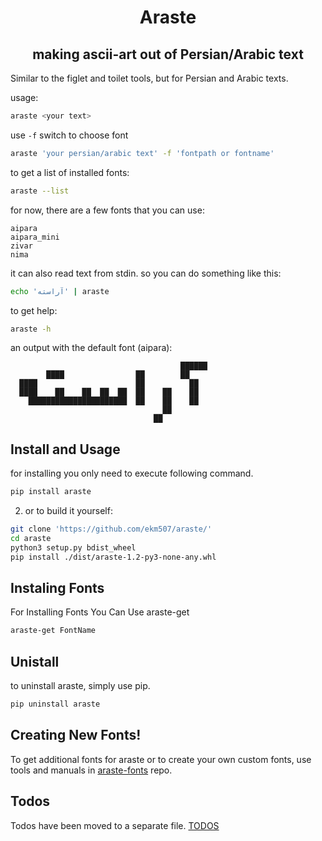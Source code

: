 <div align="center">
  <h1> Araste </h1>
  <h2> making ascii-art out of Persian/Arabic text </h2>
</div>

Similar to the figlet and toilet tools, but for Persian and Arabic texts.

usage:

```bash
araste <your text>
```

use `-f` switch to choose font

```bash
araste 'your persian/arabic text' -f 'fontpath or fontname'
```

to get a list of installed fonts:

```bash
araste --list
```

for now, there are a few fonts that you can use:
```
aipara
aipara_mini
zivar
nima
```

it can also read text from stdin. so you can do something like this:

```bash
echo 'آراسته' | araste
```

to get help:

```bash
araste -h
```


an output with the default font (aipara):

```
                                      ██████
        ████                ██        ██
  ████                      ██          ██
  ████    ██    ██  ██  ██  ██    ██    ██
    ██████████████████████  ██    ██    ██
                                  ██
                                ██
```

## Install and Usage

for installing you only need to execute following command.

````bash
pip install araste
````

2. or to build it yourself:

```bash
git clone 'https://github.com/ekm507/araste/'
cd araste
python3 setup.py bdist_wheel
pip install ./dist/araste-1.2-py3-none-any.whl
```

## Instaling Fonts
For Installing Fonts You Can Use araste-get
````bash
araste-get FontName
````
## Unistall

to uninstall araste, simply use pip.

```bash
pip uninstall araste
```

## Creating New Fonts!

To get additional fonts for araste or to create your own custom fonts, use tools and manuals in [araste-fonts](https://github.com/ekm507/araste-fonts) repo.

## Todos

Todos have been moved to a separate file. [TODOS](https://github.com/ekm507/araste/blob/main/TODOS_EN.md)

